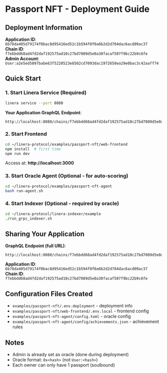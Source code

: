 # Passport NFT - Deployment Guide

## Deployment Information

**Application ID**: `6b78da405d79174f0bac8d95416ed52c1b594f0f0a6b2d2d704dac6acd09ac37`  
**Chain ID**: `f7ebbdd68ad4fd2daf192575ad10c27bd7089d5e0a30facaf507f9bc22b9c6fe`  
**Admin Account**: `User:a2e5ed5897babe63f5220523e8502cd7093dac1972658ea29e0bac3c42aaff74`

## Quick Start

### 1. Start Linera Service (Required)

```bash
linera service --port 8080
```

**Your Application GraphQL Endpoint**:
```
http://localhost:8080/chains/f7ebbdd68ad4fd2daf192575ad10c27bd7089d5e0a30facaf507f9bc22b9c6fe/applications/6b78da405d79174f0bac8d95416ed52c1b594f0f0a6b2d2d704dac6acd09ac37
```

### 2. Start Frontend

```bash
cd ~/linera-protocol/examples/passport-nft/web-frontend
npm install  # first time
npm run dev
```

Access at: **http://localhost:3000**

### 3. Start Oracle Agent (Optional - for auto-scoring)

```bash
cd ~/linera-protocol/examples/passport-nft-agent
bash run-agent.sh
```

### 4. Start Indexer (Optional - required by oracle)

```bash
cd ~/linera-protocol/linera-indexer/example
./run_grpc_indexer.sh
```

## Sharing Your Application

**GraphQL Endpoint (full URL)**:
```
http://localhost:8080/chains/f7ebbdd68ad4fd2daf192575ad10c27bd7089d5e0a30facaf507f9bc22b9c6fe/applications/6b78da405d79174f0bac8d95416ed52c1b594f0f0a6b2d2d704dac6acd09ac37
```

**Application ID**: `6b78da405d79174f0bac8d95416ed52c1b594f0f0a6b2d2d704dac6acd09ac37`  
**Chain ID**: `f7ebbdd68ad4fd2daf192575ad10c27bd7089d5e0a30facaf507f9bc22b9c6fe`

## Configuration Files Created

- `examples/passport-nft/.env.deployment` - deployment info
- `examples/passport-nft/web-frontend/.env.local` - frontend config
- `examples/passport-nft-agent/config.toml` - oracle config
- `examples/passport-nft-agent/config/achievements.json` - achievement rules

## Notes

- Admin is already set as oracle (done during deployment)
- Oracle format: `0x<hash>` (not `User:<hash>`)
- Each owner can only have 1 passport (soulbound)
